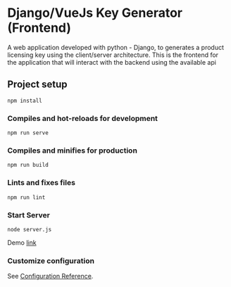 # Django/VueJs Key Generator (Frontend)
A web application developed with python - Django, to generates a product licensing key using the client/server architecture.
This is the frontend for the application that will interact with the backend using the available api

## Project setup
```
npm install
```

### Compiles and hot-reloads for development
```
npm run serve
```

### Compiles and minifies for production
```
npm run build
```

### Lints and fixes files
```
npm run lint
```

### Start Server
```
node server.js
```


Demo [link](https://keygen-app-production.herokuapp.com)


### Customize configuration
See [Configuration Reference](https://cli.vuejs.org/config/).
